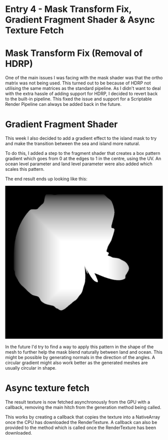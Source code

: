 # Entry 4 - Mask Transform Fix, Gradient Fragment Shader & Async Texture Fetch
# Mask Transform Fix (Removal of HDRP)
One of the main issues I was facing with the mask shader was that the ortho matrix was not being used.
This turned out to be because of HDRP not utilising the same matrices as the standard pipeline.
As I didn't want to deal with the extra hassle of adding support for HDRP,
I decided to revert back to the built-in pipeline.
This fixed the issue and support for a Scriptable Render Pipeline can always be added back in the future.

# Gradient Fragment Shader
This week I also decided to add a gradient effect to the island mask to try and make
the transition between the sea and island more natural.

To do this, I added a step to the fragment shader that creates a box pattern gradient
which goes from 0 at the edges to 1 in the centre, using the UV.
An ocean level parameter and land level parameter were also added which scales this pattern.

The end result ends up looking like this:

![Mask with Gradient](./entry4/mask_with_gradient.png)

In the future I'd try to find a way to apply this pattern in the shape of the mesh to further help
the mask blend naturally between land and ocean.
This might be possible by generating normals in the direction of the angles.
A circular gradient might also work better as the generated meshes are usually circular in shape.

# Async texture fetch
The result texture is now fetched asynchronously from the GPU with a callback,
removing the main hitch from the generation method being called.

This works by creating a callback that copies the texture into a NativeArray
once the CPU has downloaded the RenderTexture.
A callback can also be provided to the method which is called once the RenderTexture has been downloaded.
